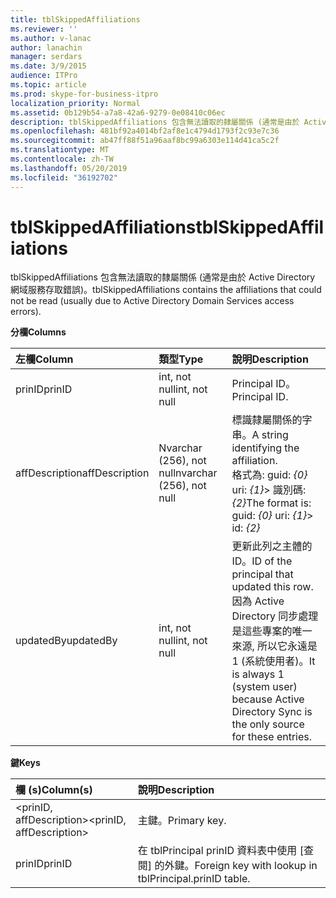 ```yaml
---
title: tblSkippedAffiliations
ms.reviewer: ''
ms.author: v-lanac
author: lanachin
manager: serdars
ms.date: 3/9/2015
audience: ITPro
ms.topic: article
ms.prod: skype-for-business-itpro
localization_priority: Normal
ms.assetid: 0b129b54-a7a8-42a6-9279-0e08410c06ec
description: tblSkippedAffiliations 包含無法讀取的隸屬關係 (通常是由於 Active Directory 網域服務存取錯誤)。
ms.openlocfilehash: 481bf92a4014bf2af8e1c4794d1793f2c93e7c36
ms.sourcegitcommit: ab47ff88f51a96aaf8bc99a6303e114d41ca5c2f
ms.translationtype: MT
ms.contentlocale: zh-TW
ms.lasthandoff: 05/20/2019
ms.locfileid: "36192702"
---
```

# <a name="tblskippedaffiliations"></a><span data-ttu-id="da399-103">tblSkippedAffiliations</span><span class="sxs-lookup"><span data-stu-id="da399-103">tblSkippedAffiliations</span></span>
 
<span data-ttu-id="da399-104">tblSkippedAffiliations 包含無法讀取的隸屬關係 (通常是由於 Active Directory 網域服務存取錯誤)。</span><span class="sxs-lookup"><span data-stu-id="da399-104">tblSkippedAffiliations contains the affiliations that could not be read (usually due to Active Directory Domain Services access errors).</span></span>
  
<span data-ttu-id="da399-105">**分欄**</span><span class="sxs-lookup"><span data-stu-id="da399-105">**Columns**</span></span>

|<span data-ttu-id="da399-106">**左欄**</span><span class="sxs-lookup"><span data-stu-id="da399-106">**Column**</span></span>|<span data-ttu-id="da399-107">**類型**</span><span class="sxs-lookup"><span data-stu-id="da399-107">**Type**</span></span>|<span data-ttu-id="da399-108">**說明**</span><span class="sxs-lookup"><span data-stu-id="da399-108">**Description**</span></span>|
|:-----|:-----|:-----|
|<span data-ttu-id="da399-109">prinID</span><span class="sxs-lookup"><span data-stu-id="da399-109">prinID</span></span>  <br/> |<span data-ttu-id="da399-110">int, not null</span><span class="sxs-lookup"><span data-stu-id="da399-110">int, not null</span></span>  <br/> |<span data-ttu-id="da399-111">Principal ID。</span><span class="sxs-lookup"><span data-stu-id="da399-111">Principal ID.</span></span>  <br/> |
|<span data-ttu-id="da399-112">affDescription</span><span class="sxs-lookup"><span data-stu-id="da399-112">affDescription</span></span>  <br/> |<span data-ttu-id="da399-113">Nvarchar (256), not null</span><span class="sxs-lookup"><span data-stu-id="da399-113">nvarchar (256), not null</span></span>  <br/> |<span data-ttu-id="da399-114">標識隸屬關係的字串。</span><span class="sxs-lookup"><span data-stu-id="da399-114">A string identifying the affiliation.</span></span>  <br/> <span data-ttu-id="da399-115">格式為: guid: _{0}_ uri: _{1}_> 識別碼:_{2}_</span><span class="sxs-lookup"><span data-stu-id="da399-115">The format is: guid:  _{0}_ uri: _{1}_> id:  _{2}_</span></span> <br/> |
|<span data-ttu-id="da399-116">updatedBy</span><span class="sxs-lookup"><span data-stu-id="da399-116">updatedBy</span></span>  <br/> |<span data-ttu-id="da399-117">int, not null</span><span class="sxs-lookup"><span data-stu-id="da399-117">int, not null</span></span>  <br/> |<span data-ttu-id="da399-118">更新此列之主體的 ID。</span><span class="sxs-lookup"><span data-stu-id="da399-118">ID of the principal that updated this row.</span></span> <span data-ttu-id="da399-119">因為 Active Directory 同步處理是這些專案的唯一來源, 所以它永遠是 1 (系統使用者)。</span><span class="sxs-lookup"><span data-stu-id="da399-119">It is always 1 (system user) because Active Directory Sync is the only source for these entries.</span></span>  <br/> |
   
<span data-ttu-id="da399-120">**鍵**</span><span class="sxs-lookup"><span data-stu-id="da399-120">**Keys**</span></span>

|<span data-ttu-id="da399-121">**欄 (s)**</span><span class="sxs-lookup"><span data-stu-id="da399-121">**Column(s)**</span></span>|<span data-ttu-id="da399-122">**說明**</span><span class="sxs-lookup"><span data-stu-id="da399-122">**Description**</span></span>|
|:-----|:-----|
|<span data-ttu-id="da399-123">\<prinID, affDescription\></span><span class="sxs-lookup"><span data-stu-id="da399-123">\<prinID, affDescription\></span></span>  <br/> |<span data-ttu-id="da399-124">主鍵。</span><span class="sxs-lookup"><span data-stu-id="da399-124">Primary key.</span></span>  <br/> |
|<span data-ttu-id="da399-125">prinID</span><span class="sxs-lookup"><span data-stu-id="da399-125">prinID</span></span>  <br/> |<span data-ttu-id="da399-126">在 tblPrincipal prinID 資料表中使用 [查閱] 的外鍵。</span><span class="sxs-lookup"><span data-stu-id="da399-126">Foreign key with lookup in tblPrincipal.prinID table.</span></span>  <br/> |
   

